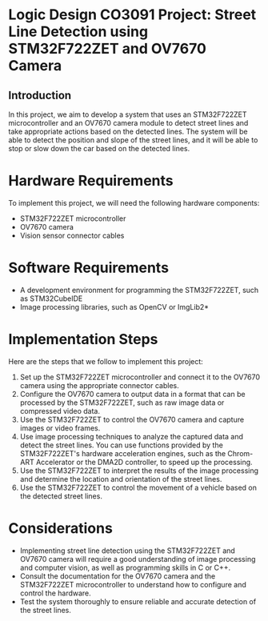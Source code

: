 # Logic Design CO3091 Project: Street Line Detection using STM32F722ZET and OV7670 Camera

## Introduction

In this project, we aim to develop a system that uses an STM32F722ZET microcontroller and an OV7670 camera module to detect street lines and take appropriate actions based on the detected lines. The system will be able to detect the position and slope of the street lines, and it will be able to stop or slow down the car based on the detected lines.

# Hardware Requirements

To implement this project, we will need the following hardware components:

* STM32F722ZET microcontroller
* OV7670 camera
* Vision sensor connector cables

# Software Requirements

* A development environment for programming the STM32F722ZET, such as STM32CubeIDE
* Image processing libraries, such as OpenCV or ImgLib2*

# Implementation Steps

Here are the steps that we follow to implement this project:

1. Set up the STM32F722ZET microcontroller and connect it to the OV7670 camera using the appropriate connector cables.
2. Configure the OV7670 camera to output data in a format that can be processed by the STM32F722ZET, such as raw image data or compressed video data.
3. Use the STM32F722ZET to control the OV7670 camera and capture images or video frames.
4. Use image processing techniques to analyze the captured data and detect the street lines. You can use functions provided by the STM32F722ZET's hardware acceleration engines, such as the Chrom-ART Accelerator or the DMA2D controller, to speed up the processing.
5. Use the STM32F722ZET to interpret the results of the image processing and determine the location and orientation of the street lines.
6. Use the STM32F722ZET to control the movement of a vehicle based on the detected street lines.

# Considerations

* Implementing street line detection using the STM32F722ZET and OV7670 camera will require a good understanding of image processing and computer vision, as well as programming skills in C or C++.
* Consult the documentation for the OV7670 camera and the STM32F722ZET microcontroller to understand how to configure and control the hardware.
* Test the system thoroughly to ensure reliable and accurate detection of the street lines.